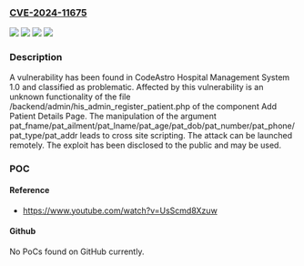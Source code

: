 ### [CVE-2024-11675](https://cve.mitre.org/cgi-bin/cvename.cgi?name=CVE-2024-11675)
![](https://img.shields.io/static/v1?label=Product&message=Hospital%20Management%20System&color=blue)
![](https://img.shields.io/static/v1?label=Version&message=%3D%201.0%20&color=brighgreen)
![](https://img.shields.io/static/v1?label=Vulnerability&message=Code%20Injection&color=brighgreen)
![](https://img.shields.io/static/v1?label=Vulnerability&message=Cross%20Site%20Scripting&color=brighgreen)

### Description

A vulnerability has been found in CodeAstro Hospital Management System 1.0 and classified as problematic. Affected by this vulnerability is an unknown functionality of the file /backend/admin/his_admin_register_patient.php of the component Add Patient Details Page. The manipulation of the argument pat_fname/pat_ailment/pat_lname/pat_age/pat_dob/pat_number/pat_phone/pat_type/pat_addr leads to cross site scripting. The attack can be launched remotely. The exploit has been disclosed to the public and may be used.

### POC

#### Reference
- https://www.youtube.com/watch?v=UsScmd8Xzuw

#### Github
No PoCs found on GitHub currently.

